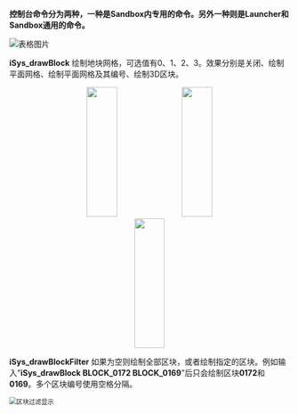 **控制台命令分为两种，一种是Sandbox内专用的命令。另外一种则是Launcher和Sandbox通用的命令。**



![表格图片](https://gitee.com/Azureusbin/pic-lib/raw/master/imags/20201117164654.png)



**iSys_drawBlock**		绘制地块网格，可选值有0、1、2、3。效果分别是关闭、绘制平面网格、绘制平面网格及其编号、绘制3D区块。
<center>
<img width=33% height=233  src="https://gitee.com/Azureusbin/pic-lib/raw/master/imags/20201117165442.png"/>
<img width=33% height=233  src="https://gitee.com/Azureusbin/pic-lib/raw/master/imags/20201117165945.png"/>
<img width=33% height=233  src="https://gitee.com/Azureusbin/pic-lib/raw/master/imags/20201117170003.png"/>
</center>



**iSys_drawBlockFilter**		如果为空则绘制全部区块，或者绘制指定的区块。例如输入”**iSys_drawBlock BLOCK_0172 BLOCK_0169**”后只会绘制区块**0172**和**0169**。多个区块编号使用空格分隔。

<img src="https://gitee.com/Azureusbin/pic-lib/raw/master/imags/20201117170223.png" alt="区块过滤显示" style="zoom:80%;" />